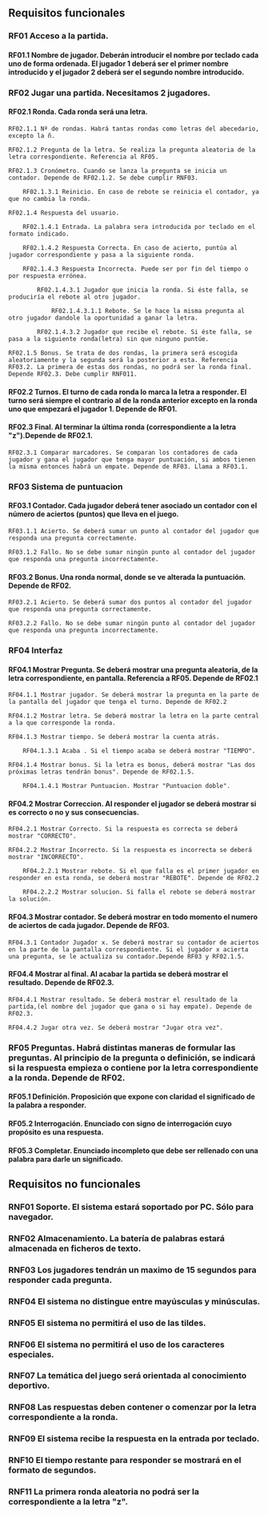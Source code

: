 
## Requisitos funcionales


### RF01 Acceso a la partida.

#### RF01.1 Nombre de jugador. Deberán introducir el nombre por teclado cada uno de forma ordenada. El jugador 1 deberá ser el primer nombre introducido y el jugador 2 deberá ser el segundo nombre introducido.


### RF02 Jugar una partida. Necesitamos 2 jugadores.

#### RF02.1 Ronda. Cada ronda será una letra.

	RF02.1.1 Nº de rondas. Habrá tantas rondas como letras del abecedario, excepto la ñ.

	RF02.1.2 Pregunta de la letra. Se realiza la pregunta aleatoria de la letra correspondiente. Referencia al RF05.
	
	RF02.1.3 Cronómetro. Cuando se lanza la pregunta se inicia un contador. Depende de RF02.1.2. Se debe cumplir RNF03. 
	
		RF02.1.3.1 Reinicio. En caso de rebote se reinicia el contador, ya que no cambia la ronda.
		
	RF02.1.4 Respuesta del usuario. 
	
		RF02.1.4.1 Entrada. La palabra sera introducida por teclado en el formato indicado.
		
		RF02.1.4.2 Respuesta Correcta. En caso de acierto, puntúa al jugador correspondiente y pasa a la siguiente ronda.
		
		RF02.1.4.3 Respuesta Incorrecta. Puede ser por fin del tiempo o por respuesta errónea. 
		
			RF02.1.4.3.1 Jugador que inicia la ronda. Si éste falla, se produciría el rebote al otro jugador.

				RF02.1.4.3.1.1 Rebote. Se le hace la misma pregunta al otro jugador dandole la oportunidad a ganar la letra.
	
			RF02.1.4.3.2 Jugador que recibe el rebote. Si éste falla, se pasa a la siguiente ronda(letra) sin que ninguno puntúe.
			 
	RF02.1.5 Bonus. Se trata de dos rondas, la primera será escogida aleatoriamente y la segunda será la posterior a esta. Referencia RF03.2. La primera de estas dos rondas, no podrá ser la ronda final. Depende RF02.3. Debe cumplir RNF011.

#### RF02.2 Turnos. El turno de cada ronda lo marca la letra a responder. El turno será siempre el contrario al de la ronda anterior excepto en la ronda uno que empezará el jugador 1. Depende de RF01.
	

#### RF02.3 Final. Al terminar la última ronda (correspondiente a la letra "z").Depende de RF02.1.

	RF02.3.1 Comparar marcadores. Se comparan los contadores de cada jugador y gana el jugador que tenga mayor puntuación, si ambos tienen la misma entonces habrá un empate. Depende de RF03. Llama a RF03.1.


### RF03 Sistema de puntuacion

#### RF03.1 Contador. Cada jugador deberá tener asociado un contador con el número de aciertos (puntos) que lleva en el juego.
	
	RF03.1.1 Acierto. Se deberá sumar un punto al contador del jugador que responda una pregunta correctamente. 
		
	RF03.1.2 Fallo. No se debe sumar ningún punto al contador del jugador que responda una pregunta incorrectamente.
		
#### RF03.2 Bonus. Una ronda normal, donde se ve alterada la puntuación. Depende de RF02.
		
	RF03.2.1 Acierto. Se deberá sumar dos puntos al contador del jugador que responda una pregunta correctamente. 
			
	RF03.2.2 Fallo. No se debe sumar ningún punto al contador del jugador que responda una pregunta incorrectamente. 


### RF04 Interfaz

#### RF04.1 Mostrar Pregunta. Se deberá mostrar una pregunta aleatoria, de la letra correspondiente, en pantalla. Referencia a RF05. Depende de RF02.1

	RF04.1.1 Mostrar jugador. Se deberá mostrar la pregunta en la parte de la pantalla del jugador que tenga el turno. Depende de RF02.2

	RF04.1.2 Mostrar letra. Se deberá mostrar la letra en la parte central a la que corresponde la ronda. 

	RF04.1.3 Mostrar tiempo. Se deberá mostrar la cuenta atrás.

		RF04.1.3.1 Acaba . Si el tiempo acaba se deberá mostrar "TIEMPO".

	RF04.1.4 Mostrar bonus. Si la letra es bonus, deberá mostrar "Las dos próximas letras tendrán bonus". Depende de RF02.1.5.

		RF04.1.4.1 Mostrar Puntuacion. Mostrar "Puntuacion doble".
		
#### RF04.2 Mostrar Correccion. Al responder el jugador se deberá mostrar si es correcto o no y sus consecuencias. 

	RF04.2.1 Mostrar Correcto. Si la respuesta es correcta se deberá mostrar "CORRECTO".

	RF04.2.2 Mostrar Incorrecto. Si la respuesta es incorrecta se deberá mostrar "INCORRECTO".

		RF04.2.2.1 Mostrar rebote. Si el que falla es el primer jugador en responder en esta ronda, se deberá mostrar "REBOTE". Depende de RF02.2

		RF04.2.2.2 Mostrar solucion. Si falla el rebote se deberá mostrar la solución. 

#### RF04.3 Mostrar contador. Se deberá mostrar en todo momento el numero de aciertos de cada jugador. Depende de RF03.

	RF04.3.1 Contador Jugador x. Se deberá mostrar su contador de aciertos en la parte de la pantalla correspondiente. Si el jugador x acierta una pregunta, se le actualiza su contador.Depende RF03 y RF02.1.5.
				
#### RF04.4 Mostrar al final. Al acabar la partida se deberá mostrar el resultado. Depende de RF02.3.

	RF04.4.1 Mostrar resultado. Se deberá mostrar el resultado de la partida,(el nombre del jugador que gana o si hay empate). Depende de RF02.3.

	RF04.4.2 Jugar otra vez. Se deberá mostrar "Jugar otra vez". 
			

### RF05 Preguntas. Habrá distintas maneras de formular las preguntas. Al principio de la pregunta o definición, se indicará si la respuesta empieza o contiene por la letra correspondiente a la ronda. Depende de RF02.

#### RF05.1 Definición. Proposición que expone con claridad el significado de la palabra a responder.
		
#### RF05.2 Interrogación. Enunciado con signo de interrogación cuyo propósito es una respuesta.
		
#### RF05.3 Completar. Enunciado incompleto que debe ser rellenado con una palabra para darle un significado.
		

## Requisitos no funcionales
### RNF01 Soporte. El sistema estará soportado por PC. Sólo para navegador.
### RNF02 Almacenamiento. La batería de palabras estará almacenada en ficheros de texto.
### RNF03 Los jugadores tendrán un maximo de 15 segundos para responder cada pregunta.
### RNF04 El sistema no distingue entre mayúsculas y minúsculas.
### RNF05 El sistema no permitirá el uso de las tildes.
### RNF06 El sistema no permitirá el uso de los caracteres especiales.
### RNF07 La temática del juego será orientada al conocimiento deportivo.
### RNF08 Las respuestas deben contener o comenzar por la letra correspondiente a la ronda.
### RNF09 El sistema recibe la respuesta en la entrada por teclado.
### RNF10 El tiempo restante para responder se mostrará en el formato de segundos.
### RNF11 La primera ronda aleatoria no podrá ser la correspondiente a la letra "z".



